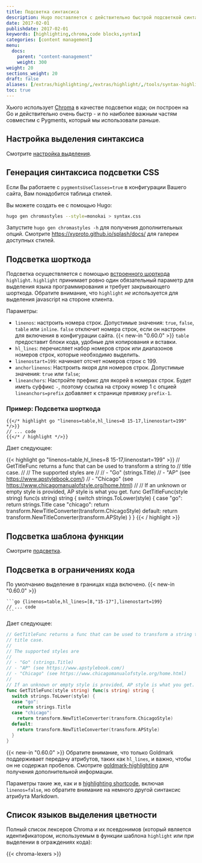 ```yaml
---
title: Подсветка синтаксиса
description: Hugo поставляется с действительно быстрой подсветкой синтаксиса от Chroma.
date: 2017-02-01
publishdate: 2017-02-01
keywords: [highlighting,chroma,code blocks,syntax]
categories: [content management]
menu:
  docs:
    parent: "content-management"
    weight: 300
weight: 20
sections_weight: 20
draft: false
aliases: [/extras/highlighting/,/extras/highlight/,/tools/syntax-highlighting/]
toc: true
---
```


Хьюго использует [Chroma](https://github.com/alecthomas/chroma) в качестве подсветки кода; он построен на Go и действительно очень быстр - и по наиболее важным частям совместим с Pygments, который мы использовали раньше.

## Настройка выделения синтаксиса

Смотрите [настройка выделения](/getting-started/configuration-markup#highlight).

## Генерация синтаксиса подсветки CSS

Если Вы работаете с `pygmentsUseClasses=true` в конфигурации Вашего сайта, Вам понадобится таблица стилей.

Вы можете создать ее с помощью Hugo:

```bash
hugo gen chromastyles --style=monokai > syntax.css
```

Запустите `hugo gen chromastyles -h` для получения дополнительных опций. Смотрите https://xyproto.github.io/splash/docs/ для галереи доступных стилей.

## Подсветка шорткода

Подсветка осуществляется с помощью [встроенного шорткода](/content-management/shortcodes/) `highlight`. `highlight` принимает ровно один обязательный параметр для выделения языка программирования и требует закрывающего шорткода. Обратите внимание, что `highlight` *не* используется для выделения javascript на стороне клиента.

Параметры:

* `linenos`: настроить номера строк. Допустимые значения: `true`, `false`, `table` или `inline`. `false` отключит номера строк, если он настроен для включения в конфигурации сайта. {{< new-in "0.60.0" >}} `table` предоставит блоки кода, удобные для копирования и вставки.
* `hl_lines`: перечисляет набор номеров строк или диапазонов номеров строк, которые необходимо выделить.
* `linenostart=199`: начинает отсчет номеров строк с 199.
* `anchorlinenos`: Настроить якоря для номеров строк. Допустимые значения: `true` или `false`;
* `lineanchors`: Настройте префикс для якорей в номерах строк. Будет иметь суффикс `-`, поэтому ссылка на строку номер 1 с опцией `lineanchors=prefix` добавляет к странице привязку `prefix-1`.

### Пример: Подсветка шорткода

```
{{</* highlight go "linenos=table,hl_lines=8 15-17,linenostart=199" */>}}
// ... code
{{</* / highlight */>}}
```

Дает следующее:

{{< highlight go "linenos=table,hl_lines=8 15-17,linenostart=199" >}}
// GetTitleFunc returns a func that can be used to transform a string to
// title case.
//
// The supported styles are
//
// - "Go" (strings.Title)
// - "AP" (see https://www.apstylebook.com/)
// - "Chicago" (see https://www.chicagomanualofstyle.org/home.html)
//
// If an unknown or empty style is provided, AP style is what you get.
func GetTitleFunc(style string) func(s string) string {
  switch strings.ToLower(style) {
  case "go":
    return strings.Title
  case "chicago":
    return transform.NewTitleConverter(transform.ChicagoStyle)
  default:
    return transform.NewTitleConverter(transform.APStyle)
  }
}
{{< / highlight >}}

## Подсветка шаблона функции

Смотрите [подсветка](/functions/highlight/).

## Подсветка в ограничениях кода

По умолчанию выделение в границах кода включено. {{< new-in "0.60.0" >}}

````
```go {linenos=table,hl_lines=[8,"15-17"],linenostart=199}
// ... code
```
````

Дает следующее:

```go {linenos=table,hl_lines=[8,"15-17"],linenostart=199}
// GetTitleFunc returns a func that can be used to transform a string to
// title case.
//
// The supported styles are
//
// - "Go" (strings.Title)
// - "AP" (see https://www.apstylebook.com/)
// - "Chicago" (see https://www.chicagomanualofstyle.org/home.html)
//
// If an unknown or empty style is provided, AP style is what you get.
func GetTitleFunc(style string) func(s string) string {
  switch strings.ToLower(style) {
  case "go":
    return strings.Title
  case "chicago":
    return transform.NewTitleConverter(transform.ChicagoStyle)
  default:
    return transform.NewTitleConverter(transform.APStyle)
  }
}
```

{{< new-in "0.60.0" >}} Обратите внимание, что только Goldmark поддерживает передачу атрибутов, таких как `hl_lines`, и важно, чтобы он не содержал пробелов. Смотрите [goldmark-highlighting](https://github.com/yuin/goldmark-highlighting) для получения дополнительной информации.

Параметры такие же, как и в [highlighting shortcode](/content-management/syntax-highlighting/#highlight-shortcode), включая `linenos=false`, но обратите внимание на немного другой синтаксис атрибута Markdown.

## Список языков выделения цветности

Полный список лексеров Chroma и их псевдонимов (который является идентификатором, используемым в функции шаблона `highlight` или при выделении в ограждениях кода):

{{< chroma-lexers >}}

[Prism]: https://prismjs.com
[prismdownload]: https://prismjs.com/download.html
[Highlight.js]: https://highlightjs.org/
[Rainbow]: https://craig.is/making/rainbows
[Syntax Highlighter]: https://alexgorbatchev.com/SyntaxHighlighter/
[Google Prettify]: https://github.com/google/code-prettify
[Yandex]: https://yandex.ru/

